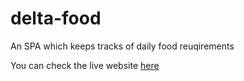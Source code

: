 # delta-food
An SPA which keeps tracks of daily food reuqirements

You can check the live website <a href="https://delta19.pythonanywhere.com/food">here </a>
